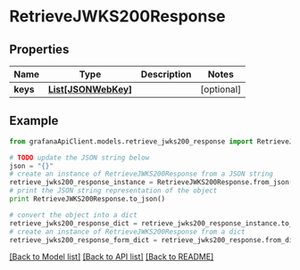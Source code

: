 # RetrieveJWKS200Response


## Properties
Name | Type | Description | Notes
------------ | ------------- | ------------- | -------------
**keys** | [**List[JSONWebKey]**](JSONWebKey.md) |  | [optional] 

## Example

```python
from grafanaApiClient.models.retrieve_jwks200_response import RetrieveJWKS200Response

# TODO update the JSON string below
json = "{}"
# create an instance of RetrieveJWKS200Response from a JSON string
retrieve_jwks200_response_instance = RetrieveJWKS200Response.from_json(json)
# print the JSON string representation of the object
print RetrieveJWKS200Response.to_json()

# convert the object into a dict
retrieve_jwks200_response_dict = retrieve_jwks200_response_instance.to_dict()
# create an instance of RetrieveJWKS200Response from a dict
retrieve_jwks200_response_form_dict = retrieve_jwks200_response.from_dict(retrieve_jwks200_response_dict)
```
[[Back to Model list]](../README.md#documentation-for-models) [[Back to API list]](../README.md#documentation-for-api-endpoints) [[Back to README]](../README.md)


